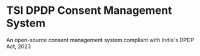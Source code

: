 # TSI DPDP Consent Management System
An open-source consent management system compliant with India's DPDP Act, 2023
